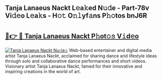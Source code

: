 ## Tanja Lanaeus Nackt L𝚎a𝚔ed N𝚞𝚍e - Part-78v Vi𝚍𝚎o L𝚎a𝚔s - H𝚘𝚝 O𝚗𝚕yf𝚊ns P𝚑𝚘tos bnJ6R

# <h2><a href="http://kf1negv.oniu.top/?m=Tanja+Lanaeus+Nackt">🔗👉 🔴 Tanja Lanaeus Nackt P𝚑ot𝚘𝚜 V𝚒d𝚎o</a></h2>

[![Tanja Lanaeus Nackt Nu𝚍e𝚜](https://i.imgur.com/0qMVB7G.gif)](http://kf1negv.oniu.top/?m=Tanja+Lanaeus+Nackt)
Web-based entertainer and digital media artist Tanja Lanaeus Nackt, acclaimed for sharing dance and lifestyle ideas through solo and collaborative dance performances and short videos. Visionary artist Tanja Lanaeus Nackt, famed for their innovative and inspiring creations in the world of art.  
